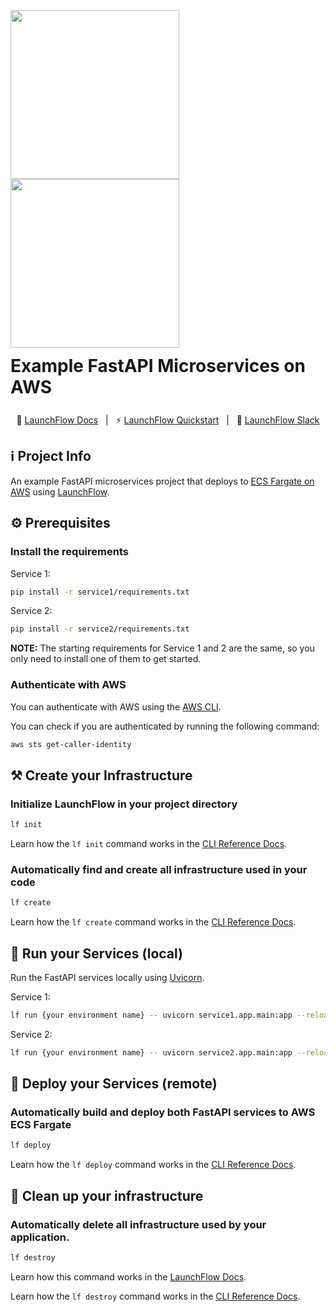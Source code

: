 <div style="display: flex; flex-direction: column; justify-content: center;">
    <a style="align-self: center" href="https://launchflow.com/" target="_blank">
        <img  height="auto" width="270" src="https://storage.googleapis.com/launchflow-public-images/launchflow-logo-dark.png#gh-dark-mode-only">
        <img  height="auto" width="270" src="https://storage.googleapis.com/launchflow-public-images/launchflow-logo-light.svg#gh-light-mode-only">
    </a>
    <div style="display: flex; align-content: center; gap: 4px; justify-content: center; margin-top: 12px; margin-bottom: 12px;">
        <h1 style="margin-top: 0px; margin-bottom: 0px; border-bottom: none;">
            Example FastAPI Microservices on AWS
        </h1>
    </div>
</div>
<div style="text-align: center;">

📖 [LaunchFlow Docs](https://docs.launchflow.com/) &nbsp; | &nbsp; ⚡ [LaunchFlow Quickstart](https://docs.launchflow.com/docs/get-started) &nbsp; | &nbsp; 👋 [LaunchFlow Slack](https://join.slack.com/t/launchflowusers/shared_invite/zt-27wlowsza-Uiu~8hlCGkvPINjmMiaaMQ)

</div>

## ℹ️ Project Info

An example FastAPI microservices project that deploys to [ECS Fargate on AWS](https://aws.amazon.com/fargate/) using [LaunchFlow](https://launchflow.com/).

## ⚙️ Prerequisites

### Install the requirements

Service 1:
```bash
pip install -r service1/requirements.txt
```

Service 2:
```bash
pip install -r service2/requirements.txt
```

<strong>NOTE:</strong> The starting requirements for Service 1 and 2 are the same, so you only need to install one of them to get started.

### Authenticate with AWS

You can authenticate with AWS using the [AWS CLI](https://aws.amazon.com/cli/). 

You can check if you are authenticated by running the following command:
```bash
aws sts get-caller-identity
```

## ⚒️ Create your Infrastructure

### Initialize LaunchFlow in your project directory

```bash
lf init
```

Learn how the `lf init` command works in the [CLI Reference Docs](https://docs.launchflow.com/reference/cli#launchflow-init).

### Automatically find and create all infrastructure used in your code

```bash
lf create
```

Learn how the `lf create` command works in the [CLI Reference Docs](https://docs.launchflow.com/reference/cli#launchflow-create).


## 🏃 Run your Services (local)

Run the FastAPI services locally using [Uvicorn](https://www.uvicorn.org/).

Service 1:
```bash
lf run {your environment name} -- uvicorn service1.app.main:app --reload
```

Service 2:
```bash
lf run {your environment name} -- uvicorn service2.app.main:app --reload
```

## 🚀 Deploy your Services (remote)

### Automatically <strong>build</strong> and <strong>deploy</strong> both FastAPI services to AWS ECS Fargate

```bash
lf deploy
```

Learn how the `lf deploy` command works in the [CLI Reference Docs](https://docs.launchflow.com/reference/cli#launchflow-deploy).

## 🧹 Clean up your infrastructure

### Automatically delete all infrastructure used by your application.

```bash
lf destroy
```

Learn how this command works in the [LaunchFlow Docs](https://docs.launchflow.com/reference/cli#launchflow-clean).

Learn how the `lf destroy` command works in the [CLI Reference Docs](https://docs.launchflow.com/reference/cli#launchflow-destroy).


